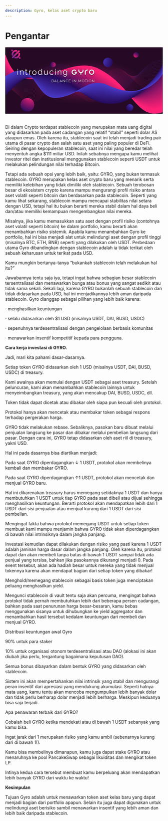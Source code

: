 ```yaml
---
description: Gyro, kelas aset crypto baru
---
```


# Pengantar

![](<.gitbook/assets/image (4).png>)

\
Di dalam Crypto terdapat stablecoin yang merupakan mata uang digital yang didasarkan pada aset cadangan yang relatif “stabil” seperti dolar AS ataupun emas. Oleh karena itu, stablecoin saat ini telah menjadi trading pair utama di pasar crypto dan salah satu aset yang paling populer di DeFi. Seiring dengan kepopuleran stablecoin, saat ini nilai yang beredar telah menyentuh angka $111 miliar USD. Inilah sebabnya mengapa kamu melihat investor ritel dan institusional menggunakan stablecoin seperti USDT untuk melakukan pelindungan nilai terhadap Bitcoin.

Tetapi ada sebuah opsi yang lebih baik, yaitu: GYRO, yang bukan termasuk stablecoin. GYRO merupakan kelas aset crypto baru yang menarik serta memiliki kelebihan yang tidak dimiliki oleh stablecoin. Sebuah terobosan besar di ekosistem crypto karena mampu mengurangi profil risiko antara aset volatil seperti bitcoin dan berdasarkan pada stablecoin. Seperti yang kamu lihat sekarang, stablecoin mampu mencapai stabilitas nilai setara dengan USD, tetapi hal itu bukan berarti mereka stabil dalam hal daya beli dan/atau memiliki kemampuan mengembangkan nilai mereka.

Misalnya, jika kamu memasukkan satu aset dengan profil risiko (contohnya aset volatil seperti bitcoin) ke dalam portfolio, kamu berarti akan menambahkan risiko sistemik. Apabila kamu menambahkan Gyro ke portfolio, hal ini bisa menjadi alat untuk melindungi aset dengan profil tinggi (misalnya BTC, ETH, BNB) seperti yang dilakukan oleh USDT. Perbedaan utama Gyro dibandingkan dengan stablecoin adalah ia tidak terikat oleh sebuah keharusan untuk terikat pada USD.

Kamu mungkin bertanya-tanya “bukankah stablecoin telah melakukan hal itu?”

Jawabannya tentu saja iya, tetapi ingat bahwa sebagian besar stablecoin tersentralisasi dan menawarkan bunga atau bonus yang sangat sedikit atau tidak sama sekali. Sekali lagi, karena GYRO bukanlah sebuah stablecoin dan tidak didasarkan pada USD, hal ini menjadikannya lebih aman daripada stablecoin. Gyro dianggap sebagai pilihan yang lebih baik karena:

·         menghasilkan keuntungan

·         selalu didasarkan oleh $1 USD (misalnya USDT, DAI, BUSD, USDC)

·         sepenuhnya terdesentralisasi dengan pengelolaan berbasis komunitas

·         menawarkan insentif kompetitif kepada para pengguna.

**Cara kerja investasi di GYRO.**

Jadi, mari kita pahami dasar-dasarnya.

Setiap token GYRO didasarkan oleh 1 USD (misalnya USDT, DAI, BUSD, USDC) di treasury.

Kami awalnya akan memulai dengan USDT sebagai aset treasury. Setelah peluncuran, kami akan menambahkan stablecoin lainnya untuk menyeimbangkan treasury, yang  akan mencakup DAI, BUSD, USDC, dll.

Token tidak dapat dicetak atau dibakar oleh siapa pun kecuali oleh protokol.

Protokol hanya akan mencetak atau membakar token sebagai respons terhadap pergerakan harga.

GYRO tidak melakukan rebase. Sebaliknya, pasokan baru dibuat melalui penjualan langsung ke pasar dan dibakar melalui pembelian langsung dari pasar. Dengan cara ini, GYRO tetap didasarkan oleh aset riil di treasury, yakni USD.

Hal ini pada dasarnya bisa diartikan menjadi:

Pada saat GYRO diperdagangkan ↓ 1 USDT, protokol akan membelinya kembali dan membakar GYRO.

Pada saat GYRO diperdagangkan  ↑1 USDT, protokol akan mencetak dan menjual GYRO baru.

Hal ini dikarenakan treasury harus memegang setidaknya 1 USDT dan hanya membutuhkan 1 USDT untuk tiap GYRO pada saat dibeli atau dijual sehingga menghasilkan keuntungan. Berarti protokol akan mendapatkan lebih dari 1 USDT dari sisi penjualan atau menjual kurang dari 1 USDT dari sisi pembelian.

Mengingat fakta bahwa protokol memegang USDT untuk setiap token membuat kami mampu menjamin bahwa GYRO tidak akan diperdagangkan di bawah nilai intrinsiknya dalam jangka panjang.

Investasi kemudian dapat dilakukan dengan risiko yang pasti karena 1 USDT adalah jaminan harga dasar dalam jangka panjang. Oleh karena itu, protokol dapat dan akan membeli tanpa batas di bawah 1 USDT sampai tidak ada penjual yang tersisa, bahkan jika pasokannya dikurangi menjadi 0. Pada event tersebut, akan ada hadiah besar untuk mereka yang tidak menjual tokennya karena akan mendapat bagian dari setiap token yang dibakar!

Menghold/memegang stablecoin sebagai basis token juga menciptakan peluang menghasilkan yield.

Mengunci stablecoin di vault tentu saja akan percuma, mengingat bahwa protokol tidak pernah membutuhkan lebih dari beberapa persen cadangan, bahkan pada saat penurunan harga besar-besaran, kamu bebas menggunakan sisanya untuk dihubungkan ke yield aggregator dan menambahkan hasil tersebut kedalam keuntungan dari membeli dan menjual GYRO.

Distribusi keuntungan awal Gyro

90% untuk para staker

10% untuk organisasi otonom terdesentralisasi atau DAO (alokasi ini akan diubah jika perlu, tergantung bagaimana keputusan DAO).

Semua bonus dibayarkan dalam bentuk GYRO yang didasarkan oleh stablecoin.

Sistem ini akan mempertahankan nilai intrinsik yang stabil dan mengurangi peran insentif dari apresiasi yang mendukung akumulasi. Seperti halnya mata uang, kamu tentu akan mencoba mengumpulkan lebih banyak dolar dan tidak perlu berharap dolar menjadi lebih berharga. Meskipun keduanya bisa saja terjadi.

Apa penawaran terbaik dari GYRO?

Cobalah beli GYRO ketika mendekati atau di bawah 1 USDT sebanyak yang kamu bisa.

Ingat jarak dari 1 merupakan risiko yang kamu ambil (sebenarnya kurang dari di bawah 1!).

Kamu bisa membelinya dimanapun, kamu juga dapat stake GYRO atau menaruhnya ke pool PancakeSwap sebagai likuiditas dan mengikat token LP.

Intinya kedua cara tersebut membuat kamu berpeluang akan mendapatkan lebih banyak GYRO dari waktu ke waktu!

**Kesimpulan**

Tujuan Gyro adalah untuk menawarkan token aset kelas baru yang dapat menjadi bagian dari portfolio apapun. Selain itu juga dapat digunakan untuk melindungi aset berisiko sambil menawarkan insentif yang lebih aman dan lebih baik daripada stablecoin.
